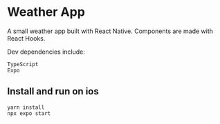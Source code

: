 # Weather App
A small weather app built with React Native.
Components are made with React Hooks.

Dev dependencies include:
```
TypeScript
Expo
```

## Install and run on ios
```
yarn install
npx expo start
```
